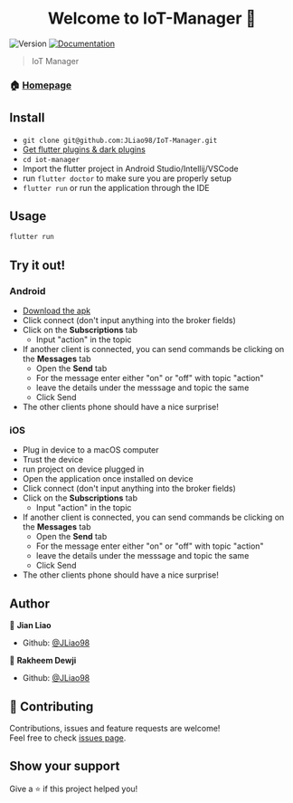 <h1 align="center">Welcome to IoT-Manager 👋</h1>
<p>
  <img alt="Version" src="https://img.shields.io/badge/version-1.0.0-blue.svg?cacheSeconds=2592000" />
  <a href="https://github.com/JLiao98/IoT-Manager/README.md" target="_blank">
    <img alt="Documentation" src="https://img.shields.io/badge/documentation-yes-brightgreen.svg" />
  </a>
</p>

> IoT Manager

### 🏠 [Homepage](https://github.com/JLiao98/IoT-Manager)

## Install

- `git clone git@github.com:JLiao98/IoT-Manager.git`
- [Get flutter plugins & dark plugins](https://flutter.dev/docs/get-started/install)
- `cd iot-manager`
- Import the flutter project in Android Studio/Intellij/VSCode
- run `flutter doctor` to make sure you are properly setup
- `flutter run` or run the application through the IDE


## Usage

```sh
flutter run
```

## Try it out!

### Android

- [Download the apk](fir.im/iotmanager)
- Click connect (don't input anything into the broker fields)
- Click on the **Subscriptions** tab
  - Input "action" in the topic
- If another client is connected, you can send commands be clicking on the **Messages** tab
  - Open the **Send** tab
  - For the message enter either "on" or "off" with topic "action"
  - leave the details under the messsage and topic the same
  - Click Send
- The other clients phone should have a nice surprise!

### iOS

- Plug in device to a macOS computer
- Trust the device
- run project on device plugged in
- Open the application once installed on device
- Click connect (don't input anything into the broker fields)
- Click on the **Subscriptions** tab
  - Input "action" in the topic
- If another client is connected, you can send commands be clicking on the **Messages** tab
  - Open the **Send** tab
  - For the message enter either "on" or "off" with topic "action"
  - leave the details under the messsage and topic the same
  - Click Send
- The other clients phone should have a nice surprise!

## Author

👤 **Jian Liao**

- Github: [@JLiao98](https://github.com/JLiao98)

👤 **Rakheem Dewji**

- Github: [@JLiao98](https://github.com/raksdewji)

## 🤝 Contributing

Contributions, issues and feature requests are welcome!<br />Feel free to check [issues page](https://github.com/JLiao98/IoT-Manager/issues).

## Show your support

Give a ⭐️ if this project helped you!
